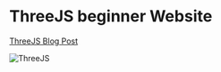 # ThreeJS beginner Website

<a href='https://vaibhaaaavvv.blogspot.com/2021/07/getting-started-with-threejs-build-your.html'>ThreeJS Blog Post <a>

<img src='https://1.bp.blogspot.com/-D6c6q7rfFJ4/YPWCZ7kv3AI/AAAAAAAAAEo/TjboPleZY3UVm7blzlMpxiP7cPVJ6bfngCLcBGAsYHQ/s480/Animated%2BGIF-downsized_large.gif' alt='ThreeJS'></img>
